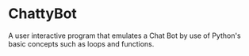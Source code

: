 # ChattyBot
A user interactive program that emulates a Chat Bot by use of Python's basic concepts such as loops and functions.
